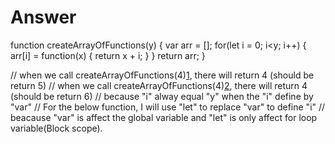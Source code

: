 # Answer
function createArrayOfFunctions(y) {
  var arr = [];
  for(let i = 0; i<y; i++) {
   arr[i] = function(x) { return x + i; }
  }
  return arr;
}
 
// when we call createArrayOfFunctions(4)[1](4), there will return 4 (should be return 5)
// when we call createArrayOfFunctions(4)[2](4), there will return 4 (should be return 6)
// because "i" alway equal "y" when the "i" define by "var"
// For the below function, I will use "let" to replace "var" to define "i"
// beacause "var" is affect the global variable and "let" is only affect for loop variable(Block scope).

